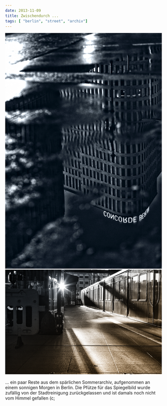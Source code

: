 ```yaml
---
date: 2013-11-09
title: Zwischendurch ...
tags: [ "berlin", "street", "archiv"]
---
```


![](images/20130929-0647-001.png "Kopfüber")
![](images/20130929-0758-012.png "Zurückbleiben!")

... ein paar Reste aus dem spärlichen Sommerarchiv, aufgenommen an einem 
sonnigen Morgen in Berlin. Die Pfütze für das Spiegelbild wurde zufällig 
von der Stadtreinigung zurückgelassen und ist damals noch nicht vom 
Himmel gefallen (c;
